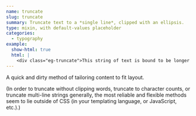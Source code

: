 ```yaml
---
name: truncate
slug: truncate
summary: Truncate text to a *single line*, clipped with an ellipsis.
type: mixin, with default-values placeholder
categories:
  - typography
example:
  show-html: true
  html: |
    <div class="eg-truncate">This string of text is bound to be longer than a single line will allow but you will not see the whole thing because it will be truncated at the end of the displayed line and ended with an ellipsis and just to ensure that that example works even on your gigantic fancy-boy screen I'll duplicate that sentence content starting now this string of text is bound to be longer than a single line will allow but you will not see the whole thing because it will be truncated at the end of the displayed line and ended with an ellipsis.</div>
---
```


A quick and dirty method of tailoring content to fit layout.

(In order to truncate without clipping words, truncate to character counts, or truncate multi-line strings generally, the most reliable and flexible methods seem to lie outside of CSS (in your templating language, or JavaScript, etc.).)